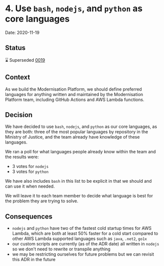 # 4. Use `bash`, `nodejs`, and `python` as core languages

Date: 2020-11-19

## Status

⌛️ Superseded [0019](0019-use-bash-go-as-core-languages.md)

## Context

As we build the Modernisation Platform, we should define preferred languages for anything written and maintained by the Modernisation Platform team, including GitHub Actions and AWS Lambda functions.

## Decision

We have decided to use `bash`, `nodejs`, and `python` as our core languages, as they are both: three of the most popular languages by repository in the Ministry of Justice, and the team already have knowledge of these languages.

We ran a poll for what languages people already know within the team and the results were:
- 3 votes for `nodejs`
- 3 votes for `python`

We have also includes `bash` in this list to be explicit in that we should and can use it when needed.

We will leave it to each team member to decide what language is best for the problem they are trying to solve.

## Consequences

- `nodejs` and `python` have two of the fastest cold startup times for AWS Lambda, which are both at least 50% faster for a cold start compared to other AWS Lambda supported languages such as `java`, `.net2`, `go1x`
- our custom scripts are currently (as of the ADR date) all written in `nodejs` so we don't need to rewrite or transpile anything
- we may be restricting ourselves for future problems but we can revisit this ADR in the future

